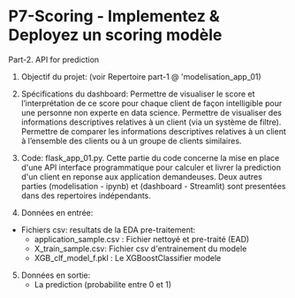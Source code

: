 # P7-Scoring - Implementez & Deployez un scoring modèle
Part-2. API for prediction

1. Objectif du projet: (voir Repertoire part-1 @ 'modelisation_app_01)

2. Spécifications du dashboard: Permettre de visualiser le score et l’interprétation de ce score pour chaque client de façon intelligible pour une personne non experte en data science. Permettre de visualiser des informations descriptives relatives à un client (via un système de filtre). Permettre de comparer les informations descriptives relatives à un client à l’ensemble des clients ou à un groupe de clients similaires.

3. Code: flask_app_01.py. Cette partie du code concerne la mise en place d'une API interface programmatique pour calculer et livrer la prediction d'un client en reponse aux application demandeuses. Deux autres parties (modelisation - ipynb) et (dashboard - Streamlit) sont presentées dans des repertoires indépendants.

4. Données en entrée:

- Fichiers csv: resultats de la EDA pre-traitement:
    - application_sample.csv : Fichier nettoyé et pre-traité (EAD)
    - X_train_sample.csv: Fichier csv d'entrainement du modele
    - XGB_clf_model_f.pkl : Le XGBoostClassifier modele

5. Données en sortie:
    - La prediction (probabilite entre 0 et 1)
